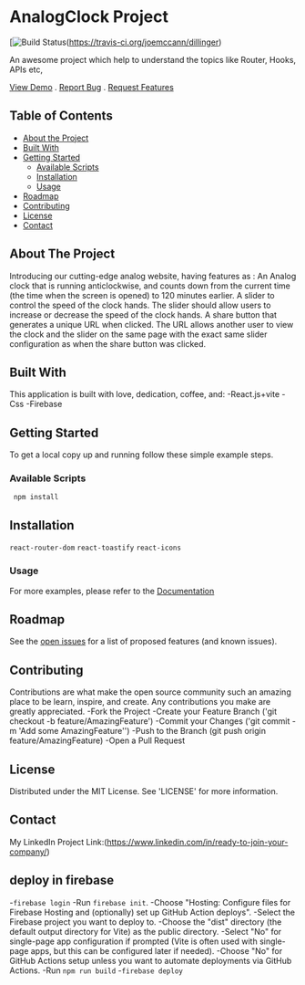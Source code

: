 # AnalogClock Project

[![Build Status](https://travis-ci.org/joemccann/dillinger.svg?branch=master)(https://travis-ci.org/joemccann/dillinger)

An awesome project which help to understand the topics like Router, Hooks, APIs etc,

[View Demo](https://clockproject-4eda3.web.app/) . [Report Bug](https://github.com/Ravipal123) . [Request Features](https://github.com/Ravipal123)

## Table of Contents
- [About the Project](#about-the-project)
- [Built With](#built-with)
- [Getting Started](#getting-started)
  - [Available Scripts](#prerequisites)
  - [Installation](#installation)
  - [Usage](#usage)
- [Roadmap](#roadmap)
- [Contributing](#contributing)
- [License](#license)
- [Contact](#contact)


## About The Project
Introducing our cutting-edge analog website, having features as : 
An Analog clock that is running anticlockwise, and counts down from the current time (the time when the screen is opened) to 120 minutes earlier.
A slider to control the speed of the clock hands. The slider should allow users to increase or decrease the speed of the clock hands.
A share button that generates a unique URL when clicked. The URL allows another user to view the clock and the slider on the same page with the exact same slider configuration as when the share button was clicked.


## Built With
This application is built with love, dedication, coffee, and:
-React.js+vite
-Css
-Firebase

## Getting Started
To get a local copy up and running follow these simple example steps.

### Available Scripts
``` npm install```

## Installation
```react-router-dom```
```react-toastify```
```react-icons```

### Usage
For more examples, please refer to the [Documentation](https://github.com/Ravipal123/Clock_project)

## Roadmap
See the [open issues](https://github.com/Ravipal123/Clock_project) for a list of proposed features (and known issues).

## Contributing
Contributions are what make the open source community such an amazing place to be learn, inspire, and create. Any contributions you make are greatly appreciated.
-Fork the Project
-Create your Feature Branch ('git checkout -b feature/AmazingFeature')
-Commit your Changes ('git commit -m 'Add some AmazingFeature'')
-Push to the Branch (git push origin feature/AmazingFeature)
-Open a Pull Request

## License
Distributed under the MIT License. See 'LICENSE' for more information.

## Contact
My LinkedIn Project Link:(https://www.linkedin.com/in/ready-to-join-your-company/)

## deploy in firebase
-```firebase login```
-Run ```firebase init```.
-Choose "Hosting: Configure files for Firebase Hosting and (optionally) set up GitHub Action deploys".
-Select the Firebase project you want to deploy to.
-Choose the "dist" directory (the default output directory for Vite) as the public directory.
-Select "No" for single-page app configuration if prompted (Vite is often used with single-page apps, but this can be configured later if needed).
-Choose "No" for GitHub Actions setup unless you want to automate deployments via GitHub Actions.
-Run ```npm run build```
-```firebase deploy```

